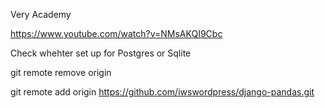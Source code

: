 Very Academy

https://www.youtube.com/watch?v=NMsAKQI9Cbc

Check whehter set up for Postgres or Sqlite

git remote remove origin

git remote add origin https://github.com/iwswordpress/django-pandas.git
